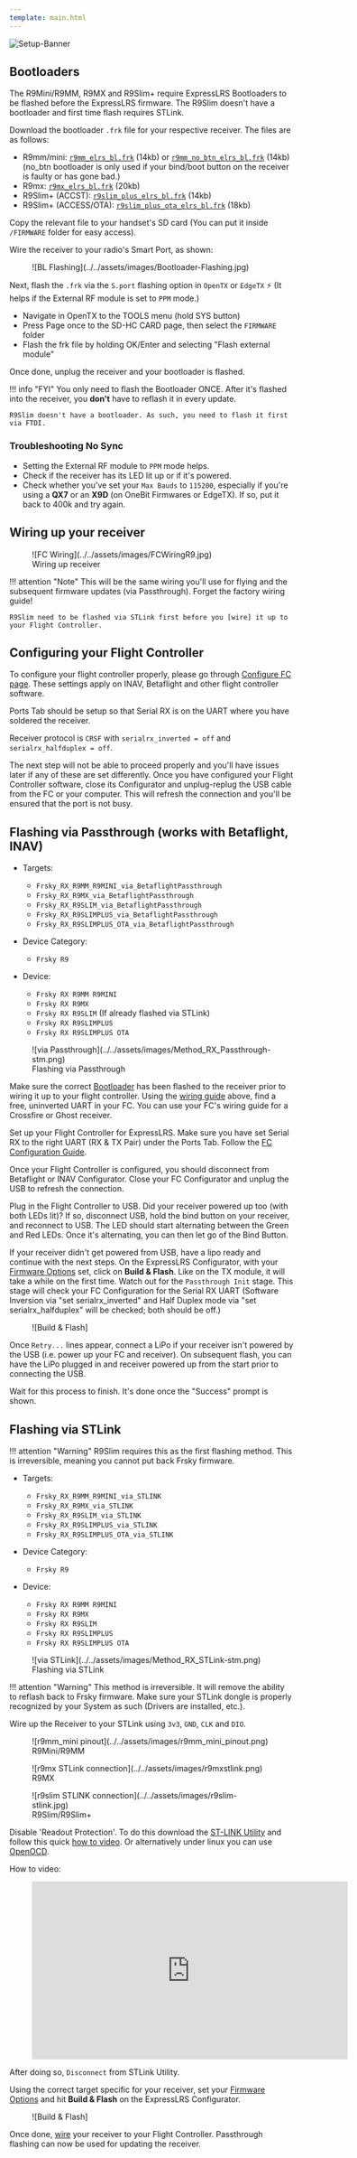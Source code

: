 ```yaml
---
template: main.html
---
```


![Setup-Banner](https://raw.githubusercontent.com/ExpressLRS/ExpressLRS-hardware/master/img/quick-start.png)

## Bootloaders

The R9Mini/R9MM, R9MX and R9Slim+ require ExpressLRS Bootloaders to be flashed before the ExpressLRS firmware. The R9Slim doesn't have a bootloader and first time flash requires STLink.

Download the bootloader `.frk` file for your respective receiver. The files are as follows:

- R9mm/mini: [`r9mm_elrs_bl.frk`](https://github.com/AlessandroAU/ExpressLRS/blob/master/src/bootloader/r9mm_elrs_bl.frk?raw=true) (14kb) or [`r9mm_no_btn_elrs_bl.frk`](https://github.com/ExpressLRS/ExpressLRS/raw/master/src/bootloader/r9mm_no_btn_elrs_bl.frk?raw=true) (14kb) (no_btn bootloader is only used if your bind/boot button on the receiver is faulty or has gone bad.)
- R9mx: [`r9mx_elrs_bl.frk`](https://github.com/ExpressLRS/ExpressLRS/blob/master/src/bootloader/r9mx_elrs_bl.frk?raw=true) (20kb)
- R9Slim+ (ACCST): [`r9slim_plus_elrs_bl.frk`](https://github.com/ExpressLRS/ExpressLRS/blob/master/src/bootloader/r9slim_plus_elrs_bl.frk?raw=true) (14kb)
- R9Slim+ (ACCESS/OTA): [`r9slim_plus_ota_elrs_bl.frk`](https://github.com/ExpressLRS/ExpressLRS/blob/master/src/bootloader/r9slim_plus_ota_elrs_bl.frk?raw=true) (18kb)

Copy the relevant file to your handset's SD card (You can put it inside `/FIRMWARE` folder for easy access).

Wire the receiver to your radio's Smart Port, as shown:

<figure markdown>
![BL Flashing](../../assets/images/Bootloader-Flashing.jpg)
</figure>

Next, flash the `.frk` via the `S.port` flashing option in `OpenTX` or `EdgeTX` :zap: (It helps if the External RF module is set to `PPM` mode.) 

- Navigate in OpenTX to the TOOLS menu (hold SYS button)
- Press Page once to the SD-HC CARD page, then select the `FIRMWARE` folder
- Flash the frk file by holding OK/Enter and selecting "Flash external module"

Once done, unplug the receiver and your bootloader is flashed.

!!! info "FYI"
    You only need to flash the Bootloader ONCE. After it's flashed into the receiver, you **don't** have to reflash it in every update.

    R9Slim doesn't have a bootloader. As such, you need to flash it first via FTDI.

### Troubleshooting No Sync

- Setting the External RF module to `PPM` mode helps.
- Check if the receiver has its LED lit up or if it's powered.
- Check whether you've set your `Max Bauds` to `115200`, especially if you're using a **QX7** or an **X9D** (on OneBit Firmwares or EdgeTX). If so, put it back to 400k and try again.

## Wiring up your receiver

<figure markdown>
![FC Wiring](../../assets/images/FCWiringR9.jpg)
<figcaption>Wiring up receiver</figcaption>
</figure>

!!! attention "Note"
    This will be the same wiring you'll use for flying and the subsequent firmware updates (via Passthrough). Forget the factory wiring guide!

    R9Slim need to be flashed via STLink first before you [wire] it up to your Flight Controller.

## Configuring your Flight Controller

To configure your flight controller properly, please go through [Configure FC page](configuring-fc.md). These settings apply on INAV, Betaflight and other flight controller software.

Ports Tab should be setup so that Serial RX is on the UART where you have soldered the receiver.

Receiver protocol is `CRSF` with `serialrx_inverted = off` and `serialrx_halfduplex = off`.

The next step will not be able to proceed properly and you'll have issues later if any of these are set differently. Once you have configured your Flight Controller software, close its Configurator and unplug-replug the USB cable from the FC or your computer. This will refresh the connection and you'll be ensured that the port is not busy.

## Flashing via Passthrough (works with Betaflight, INAV)

- Targets:
    - `Frsky_RX_R9MM_R9MINI_via_BetaflightPassthrough`
    - `Frsky_RX_R9MX_via_BetaflightPassthrough`
    - `Frsky_RX_R9SLIM_via_BetaflightPassthrough`
    - `Frsky_RX_R9SLIMPLUS_via_BetaflightPassthrough`
    - `Frsky_RX_R9SLIMPLUS_OTA_via_BetaflightPassthrough`

- Device Category: 
    - `Frsky R9`

- Device:
    - `Frsky RX R9MM R9MINI`
    - `Frsky RX R9MX`
    - `Frsky RX R9SLIM` (If already flashed via STLink)
    - `Frsky RX R9SLIMPLUS`
    - `Frsky RX R9SLIMPLUS OTA`

<figure markdown>
![via Passthrough](../../assets/images/Method_RX_Passthrough-stm.png)
<figcaption>Flashing via Passthrough</figcaption>
</figure>

Make sure the correct [Bootloader] has been flashed to the receiver prior to wiring it up to your flight controller. Using the [wiring guide] above, find a free, uninverted UART in your FC. You can use your FC's wiring guide for a Crossfire or Ghost receiver.

Set up your Flight Controller for ExpressLRS. Make sure you have set Serial RX to the right UART (RX & TX Pair) under the Ports Tab. Follow the [FC Configuration Guide].

Once your Flight Controller is configured, you should disconnect from Betaflight or INAV Configurator. Close your FC Configurator and unplug the USB to refresh the connection.

Plug in the Flight Controller to USB. Did your receiver powered up too (with both LEDs lit)? If so, disconnect USB, hold the bind button on your receiver, and reconnect to USB. The LED should start alternating between the Green and Red LEDs. Once it's alternating, you can then let go of the Bind Button.

If your receiver didn't get powered from USB, have a lipo ready and continue with the next steps. On the ExpressLRS Configurator, with your [Firmware Options] set, click on **Build & Flash**. Like on the TX module, it will take a while on the first time. Watch out for the `Passthrough Init` stage. This stage will check your FC Configuration for the Serial RX UART (Software Inversion via "set serialrx_inverted" and Half Duplex mode via "set serialrx_halfduplex" will be checked; both should be off.)

<figure markdown>
![Build & Flash]
</figure>

Once `Retry...` lines appear, connect a LiPo if your receiver isn't powered by the USB (i.e. power up your FC and receiver). On subsequent flash, you can have the LiPo plugged in and receiver powered up from the start prior to connecting the USB.

Wait for this process to finish. It's done once the "Success" prompt is shown.

## Flashing via STLink

!!! attention "Warning"
    R9Slim requires this as the first flashing method. This is irreversible, meaning you cannot put back Frsky firmware.

- Targets:
    - `Frsky_RX_R9MM_R9MINI_via_STLINK`
    - `Frsky_RX_R9MX_via_STLINK`
    - `Frsky_RX_R9SLIM_via_STLINK`
    - `Frsky_RX_R9SLIMPLUS_via_STLINK`
    - `Frsky_RX_R9SLIMPLUS_OTA_via_STLINK`

- Device Category: 
    - `Frsky R9`

- Device:
    - `Frsky RX R9MM R9MINI`
    - `Frsky RX R9MX`
    - `Frsky RX R9SLIM`
    - `Frsky RX R9SLIMPLUS`
    - `Frsky RX R9SLIMPLUS OTA`

<figure markdown>
![via STLink](../../assets/images/Method_RX_STLink-stm.png)
<figcaption>Flashing via STLink</figcaption>
</figure>

!!! attention "Warning"
    This method is irreversible. It will remove the ability to reflash back to Frsky firmware. Make sure your STLink dongle is properly recognized by your System as such (Drivers are installed, etc.).

Wire up the Receiver to your STLink using `3v3`, `GND`, `CLK` and `DIO`. 

<figure markdown>
![r9mm_mini pinout](../../assets/images/r9mm_mini_pinout.png)
<figcaption>R9Mini/R9MM<figcaption>
</figure>

<figure markdown>
![r9mx STLink connection](../../assets/images/r9mxstlink.png)
<figcaption>R9MX<figcaption>
</figure>

<figure markdown>
![r9slim STLINK connection](../../assets/images/r9slim-stlink.jpg)
<figcaption>R9Slim/R9Slim+<figcaption>
</figure>

Disable 'Readout Protection'. To do this download the [ST-LINK Utility](https://www.st.com/en/development-tools/stsw-link004.html) and follow this quick [how to video](https://youtu.be/SEYQ1HpRmk0). Or alternatively under linux you can use [OpenOCD](../../software/open-ocd.md). 

How to video:

<figure markdown>
<iframe width="560" height="315" src="https://www.youtube-nocookie.com/embed/SEYQ1HpRmk0" title="YouTube video player" frameborder="0" allow="accelerometer; autoplay; clipboard-write; encrypted-media; gyroscope; picture-in-picture" allowfullscreen></iframe>
</figure>

After doing so, `Disconnect` from STLink Utility.

Using the correct target specific for your receiver, set your [Firmware Options] and hit **Build & Flash** on the ExpressLRS Configurator.

<figure markdown>
![Build & Flash]
</figure>

Once done, [wire] your receiver to your Flight Controller. Passthrough flashing can now be used for updating the receiver.

[Build & Flash]: ../../assets/images/BuildFlash.png
[Firmware Options]: ../firmware-options.md
[wire]: #wiring-it-up
[Bootloader]: #bootloaders
[FC Configuration Guide]: ./configuring-fc.md
[wiring guide]: #wiring-it-up